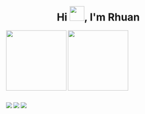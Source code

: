 <h1 align="center">Hi <img src="https://raw.githubusercontent.com/MartinHeinz/MartinHeinz/master/wave.gif" height="40em">, I'm Rhuan</h1>

  <a href="https://github.com/RhuanBarret0"><img height="165em" src="https://github-readme-stats.vercel.app/api?username=RhuanBarret0&show_icons=true&theme=react&hide_border=true&bg_color=0D1117&include_all_commits=true&count_private=true"/></a>
  <a href="https://github.com/RhuanBarret0"><img height="165em" src="https://github-readme-stats.vercel.app/api/top-langs/?username=RhuanBarret0&langs_count=8&count_private=true&layout=compact&theme=react&hide_border=true&bg_color=0D1117"/></a>


##

  <a href="https://instagram.com/rhuanbarret0" target="_blank"><img src="https://img.shields.io/badge/-Instagram-%23E4405F?style=for-the-badge&logo=instagram&logoColor=white" target="_blank"></a>
  <a href = "mailto:rhuanbarreto@outlook"><img src="https://img.shields.io/badge/-Gmail-%23333?style=for-the-badge&logo=gmail&logoColor=white" target="_blank"></a>
  <a href="https://www.linkedin.com/in/rhuan-barreto/" target="_blank"><img src="https://img.shields.io/badge/-LinkedIn-%230077B5?style=for-the-badge&logo=linkedin&logoColor=white" target="_blank"></a> 
 
